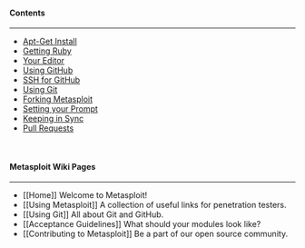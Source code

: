 #### Contents
***
* [Apt-Get Install](#apt)
* [Getting Ruby](#rvm)
* [Your Editor](#editor)
* [Using GitHub](#github)
* [SSH for GitHub](#ssh)
* [Using Git](#git)
* [Forking Metasploit](#fork)
* [Setting your Prompt](#prompt)
* [Keeping in Sync](#sync)
* [Pull Requests](#pull)

<br>

#### Metasploit Wiki Pages
----
* [[Home]] Welcome to Metasploit!
* [[Using Metasploit]] A collection of useful links for penetration testers.
* [[Using Git]] All about Git and GitHub.
* [[Acceptance Guidelines]] What should your modules look like?
* [[Contributing to Metasploit]] Be a part of our open source community.

